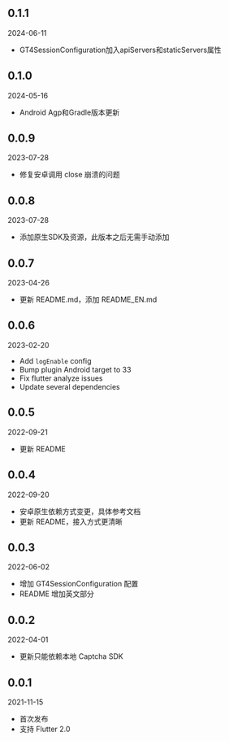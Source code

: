## 0.1.1
2024-06-11
* GT4SessionConfiguration加入apiServers和staticServers属性

## 0.1.0
2024-05-16
* Android Agp和Gradle版本更新

## 0.0.9
2023-07-28
* 修复安卓调用 close 崩溃的问题

## 0.0.8
2023-07-28
* 添加原生SDK及资源，此版本之后无需手动添加

## 0.0.7
2023-04-26
* 更新 README.md，添加 README_EN.md

## 0.0.6
2023-02-20
* Add `logEnable` config
* Bump plugin Android target to 33
* Fix flutter analyze issues
* Update several dependencies

## 0.0.5
2022-09-21
* 更新 README

## 0.0.4
2022-09-20
* 安卓原生依赖方式变更，具体参考文档
* 更新 README，接入方式更清晰

## 0.0.3
2022-06-02
* 增加 GT4SessionConfiguration 配置
* README 增加英文部分


## 0.0.2

2022-04-01

* 更新只能依赖本地 Captcha SDK

## 0.0.1

2021-11-15

* 首次发布
* 支持 Flutter 2.0
